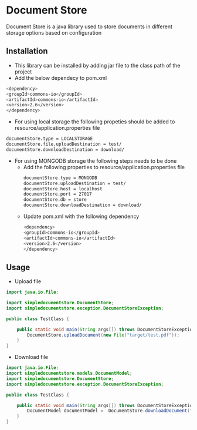 # Document Store
Document Store is a java library used to store documents in different storage options based on configuration

## Installation
* This library can be installed by adding jar file to the class path of the project
* Add the below dependecy to pom.xml
```bash
<dependency>
<groupId>commons-io</groupId>
<artifactId>commons-io</artifactId>
<version>2.6</version>
</dependency>
```

* For using local storage the following propeties should be added to resource/application.properties file 
```bash
documentStore.type = LOCALSTORAGE 
documentStore.file.uploadDestination = test/
documentStore.downloadDestination = download/
```
* For using MONGODB storage the following steps needs to be done 
  * Add the following properties to resource/application.properties file 
      ```bash
      documentStore.type = MONGODB
      documentStore.uploadDestination = test/
      documentStore.host = localhost
      documentStore.port = 27017
      documentStore.db = store
      documentStore.downloadDestination = download/
      ```
   * Update pom.xml with the following dependency   
      ```bash
      <dependency>
      <groupId>commons-io</groupId>
      <artifactId>commons-io</artifactId>
      <version>2.6</version>
      </dependency>
      ```



## Usage
* Upload file
```java
import java.io.File;

import simpledocumentstore.DocumentStore;
import simpledocumentstore.exception.DocumentStoreException;

public class TestClass {

	public static void main(String args[]) throws DocumentStoreException {
		DocumentStore.uploadDocument(new File("target/test.pdf"));
	}
}
```
* Download file
```java
import java.io.File;
import simpledocumentstore.models.DocumentModel;
import simpledocumentstore.DocumentStore;
import simpledocumentstore.exception.DocumentStoreException;

public class TestClass {

	public static void main(String args[]) throws DocumentStoreException {
		DocumentModel documentModel =  DocumentStore.downloadDocument("test.pdf"); 
	}
}
```

